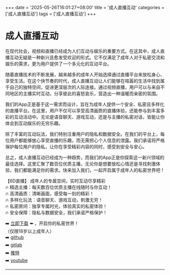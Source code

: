 +++
date = '2025-05-26T16:01:27+08:00'
title = '成人直播互动'
categories = ['成人直播互动']
tags = ['成人直播互动']
+++

# 成人直播互动

在现代社会，视频和直播已经成为人们互动与娱乐的重要方式。在这其中，成人直播互动无疑是一种新兴且愈发受欢迎的形式。它不仅满足了成年人对于私密交流和娱乐的需求，更为用户提供了一个多元化的互动平台。

随着直播技术的不断发展，越来越多的成年人开始选择通过直播平台来放松身心、享受生活。在这个快节奏的时代，成人直播互动让人们能够在喧嚣的生活中找到属于自己的独特空间，促进更深层次的人际连接。通过视频直播，用户可以与来自不同地区的主播实时互动，分享彼此的喜怒哀乐，营造出一种温暖而亲密的氛围。

我们的App正是基于这一需求而设计，旨在为成年人提供一个安全、私密且多样化的直播平台。在这里，用户不仅可以享受高清画质的直播体验，还能参与到丰富多彩的互动活动中。无论是语音聊天、游戏互动，还是与主播的私密对话，皆能让你体会到互动娱乐的无穷乐趣。

除了丰富的互动玩法，我们特别注重用户的隐私和数据安全。在我们的平台上，每位用户都能够放心享受直播的乐趣，而无需担心个人信息的泄露。我们承诺将严格保护每位用户的隐私，让你在享受精彩内容的同时，感受到安全与安心。

总之，成人直播互动已经成为一种趋势，而我们的App正是你探索这一新兴领域的最佳选择。这里汇聚了数百位优质主播，无论你是想要放松心情还是寻找刺激体验，我们都能满足你的需求。快来加入我们，一起开启属于成年人的私密世界吧！

【6D直播】
成年人的专属空间，实时互动尽享精彩  
🔥 精选主播：每天数百位优质主播在线随时与你互动！  
🔥 高清画质：清晰画面，感受每一刻的精彩！  
🔥 多样化玩法：语音聊天、游戏互动，刺激无穷！  
🔥 私密房间：独享专属时光，体验真实的私密体验！  
🔥 安全保障：隐私与数据安全，我们承诺严格保护！  

➡️ [立即下载](https://down123.s3.ap-east-1.amazonaws.com/down/down.html?channelCode=blog) ⬅️ ，开启你的私密世界！  
（仅限18岁以上成年人）  
➡️ [github](https://aldult-live.github.io/)  
➡️ [gitlab](https://seo-09598d.gitlab.io/)  
➡️ [推特](https://x.com/wegame33)  
➡️ [youtube](https://www.youtube.com/@6Dlive)  

---
